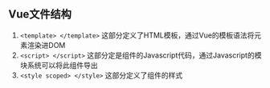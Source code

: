 ## Vue文件结构
1. `<template> </template>`
这部分定义了HTML模板，通过Vue的模板语法将元素渲染进DOM
2. `<script> </script>`
这部分定是组件的Javascript代码，通过Javascript的模块系统可以将此组件导出
3. `<style scoped> </style>`
这部分定义了组件的样式